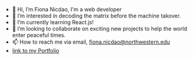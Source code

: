 - 👋 Hi, I’m Fiona Nicdao, I'm a web developer 
- 👀 I’m interested in decoding the matrix before the machine takover.
- 🌱 I’m currently learning React.js!
- 💞️ I’m looking to collaborate on exciting new projects to help the world enter peaceful times. 
- 📫 How to reach me via email, fiona.nicdao@northwestern.edu
- [link to my Portfolio](https://fiona1nicdao.github.io/portfolio/)
<!---
fiona1nicdao/fiona1nicdao is a ✨ special ✨ repository because its `README.md` (this file) appears on your GitHub profile.
You can click the Preview link to take a look at your changes.
--->
